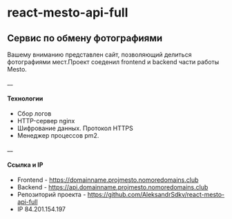 # react-mesto-api-full

## Сервис по обмену фотографиями
Вашему вниманию представлен сайт, позволяющий делиться фотографиями мест.Проект соеденил frontend и backend части работы Mesto.

__

#### Технологии
+ Сбор логов
+ HTTP-сервер nginx
+ Шифрование данных. Протокол HTTPS
+ Менеджер процессов pm2.

__

#### Ссылка и IP
+ Frontend - https://domainname.projmesto.nomoredomains.club
+ Backend - https://api.domainname.projmesto.nomoredomains.club
+ Репозиторий проекта - https://github.com/AleksandrSdkv/react-mesto-api-full
+ IP 84.201.154.197
